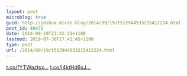 ```yaml
---
layout: post
microblog: true
guid: http://joshua.micro.blog/2014/09/19/t512944533215412224.html
post_id: 40470
date: 2014-09-19T23:41:21+1100
lastmod: 2019-07-30T17:41:45+1100
type: post
url: /2014/09/19/t512944533215412224.html
---
```

[t.co/fYTWaztsx...](http://t.co/fYTWaztsxx) [t.co/I4ktHd6xJ...](http://t.co/I4ktHd6xJe)
